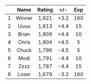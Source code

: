 | |Name|Rating|+/-|Exp|
|-|:--:|:----:|:-:|:-:|
|1|Winner|1,921|+3.2|160|
|2|Uuuu|1,813|+4.4|15|
|3|Brian|1,809|+4.4|10|
|4|Chris|1,804|+4.5|5|
|5|Chuck|1,796|-4.5|5|
|6|Modi|1,791|-4.4|10|
|7|Zzzz|1,787|-4.4|15|
|8|Loser|1,679|-3.2|160|
